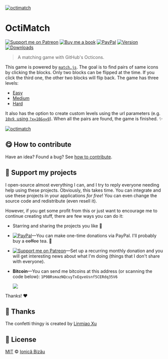 
[![octimatch](http://i.imgur.com/eLKWNj0.png)](http://ionicabizau.github.io/OctiMatch)

# OctiMatch

 [![Support me on Patreon][badge_patreon]][patreon] [![Buy me a book][badge_amazon]][amazon] [![PayPal][badge_paypal_donate]][paypal-donations] [![Version](https://img.shields.io/npm/v/octimatch.svg)](https://www.npmjs.com/package/octimatch) [![Downloads](https://img.shields.io/npm/dt/octimatch.svg)](https://www.npmjs.com/package/octimatch)

> A matching game with GitHub's Octicons.

This game is powered by [`match.js`](https://github.com/IonicaBizau/match.js). The goal is to find pairs of same icons by clicking the blocks. Only two blocks can be flipped at the time. If you click the third one, the other two blocks will flip back. The game has three levels:

 - [Easy](http://ionicabizau.github.com/OctiMatch?skill=easy)
 - [Medium](http://ionicabizau.github.com/OctiMatch?skill=medium)
 - [Hard](http://ionicabizau.github.com/OctiMatch?skill=hard)


It also has the option to create custom levels using the url parameters (e.g. [`10x9`, using `?x=10&y=9`](http://ionicabizau.github.com/OctiMatch?x=10&y=9)). When all the pairs are found, the game is finished. :sparkles:


[![octimatch](http://i.imgur.com/rA9jvwp.png)](http://ionicabizau.github.io/OctiMatch)

## :yum: How to contribute
Have an idea? Found a bug? See [how to contribute][contributing].


## :sparkling_heart: Support my projects

I open-source almost everything I can, and I try to reply everyone needing help using these projects. Obviously,
this takes time. You can integrate and use these projects in your applications *for free*! You can even change the source code and redistribute (even resell it).

However, if you get some profit from this or just want to encourage me to continue creating stuff, there are few ways you can do it:

 - Starring and sharing the projects you like :rocket:
 - [![PayPal][badge_paypal]][paypal-donations]—You can make one-time donations via PayPal. I'll probably buy a ~~coffee~~ tea. :tea:
 - [![Support me on Patreon][badge_patreon]][patreon]—Set up a recurring monthly donation and you will get interesting news about what I'm doing (things that I don't share with everyone).
 - **Bitcoin**—You can send me bitcoins at this address (or scanning the code below): `1P9BRsmazNQcuyTxEqveUsnf5CERdq35V6`

    ![](https://i.imgur.com/z6OQI95.png)

Thanks! :heart:


## :cake: Thanks
The confetti thingy is created by [Linmiao Xu](http://codepen.io/linrock/pen/Amdhr)


## :scroll: License

[MIT][license] © [Ionică Bizău][website]

[badge_patreon]: http://ionicabizau.github.io/badges/patreon.svg
[badge_amazon]: http://ionicabizau.github.io/badges/amazon.svg
[badge_paypal]: http://ionicabizau.github.io/badges/paypal.svg
[badge_paypal_donate]: http://ionicabizau.github.io/badges/paypal_donate.svg
[patreon]: https://www.patreon.com/ionicabizau
[amazon]: http://amzn.eu/hRo9sIZ
[paypal-donations]: https://www.paypal.com/cgi-bin/webscr?cmd=_s-xclick&hosted_button_id=RVXDDLKKLQRJW
[donate-now]: http://i.imgur.com/6cMbHOC.png

[license]: http://showalicense.com/?fullname=Ionic%C4%83%20Biz%C4%83u%20%3Cbizauionica%40gmail.com%3E%20(https%3A%2F%2Fionicabizau.net)&year=2015#license-mit
[website]: https://ionicabizau.net
[contributing]: /CONTRIBUTING.md
[docs]: /DOCUMENTATION.md
